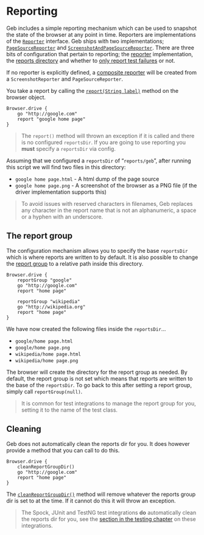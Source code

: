 # Reporting

Geb includes a simple reporting mechanism which can be used to snapshot the state of the browser at any point in time. Reporters are implementations of the [`Reporter`](api/geb/report/Reporter.html) interface. Geb ships with two implementations; [`PageSourceReporter`](api/geb/report/PageSourceReporter.html) and [`ScreenshotAndPageSourceReporter`](api/geb/report/ScreenshotReporter.html). There are three bits of configuration that pertain to reporting; the [reporter](configuration.html#reporter) implementation, the [reports directory](configuration.html#reports_dir) and whether to [only report test failures](configuration.html#report_test_failures_only) or not.

If no reporter is explicitly defined, a [composite reporter](api/geb/report/CompositeReporter.html) will be created from a `ScreenshotReporter` and `PageSourceReporter`.

You take a report by calling the [`report(String label)`](api/geb/Browser.html#report\(java.lang.String\)) method on the browser object.

    Browser.drive {
        go "http://google.com"
        report "google home page"
    }

> The `report()` method will thrown an exception if it is called and there is no configured `reportsDir`. If you are going to use reporting you **must** specify a `reportsDir` via config.

Assuming that we configured a `reportsDir` of “`reports/geb`”, after running this script we will find two files in this directory:

* `google home page.html` - A html dump of the page source
* `google home page.png` - A screenshot of the browser as a PNG file (if the driver implementation supports this)

> To avoid issues with reserved characters in filenames, Geb replaces any character in the report name that is not an alphanumeric, a space or a hyphen with an underscore.

## The report group

The configuration mechanism allows you to specify the base `reportsDir` which is where reports are written to by default. It is also possible to change the [report group](api/geb/Browser.html#reportGroup\(java.lang.String\)) to a relative path inside this directory.

    Browser.drive {
        reportGroup "google"
        go "http://google.com"
        report "home page"
        
        reportGroup "wikipedia"
        go "http://wikipedia.org"
        report "home page"
    }

We have now created the following files inside the `reportsDir`…

* `google/home page.html`
* `google/home page.png`
* `wikipedia/home page.html`
* `wikipedia/home page.png`

The browser will create the directory for the report group as needed. By default, the report group is not set which means that reports are written to the base of the `reportsDir`. To go back to this after setting a report group, simply call `reportGroup(null)`.

> It is common for test integrations to manage the report group for you, setting it to the name of the test class.

## Cleaning

Geb does not automatically clean the reports dir for you. It does however provide a method that you can call to do this.

    Browser.drive {
        cleanReportGroupDir()
        go "http://google.com"
        report "home page"
    }

The [`cleanReportGroupDir()`](api/geb/Browser.html#cleanReportGroupDir\(\)) method will remove whatever the reports group dir is set to at the time. If it cannot do this it will throw an exception.

> The Spock, JUnit and TestNG test integrations **do** automatically clean the reports dir for you, see the [section in the testing chapter](testing.html#reporting) on these integrations.
